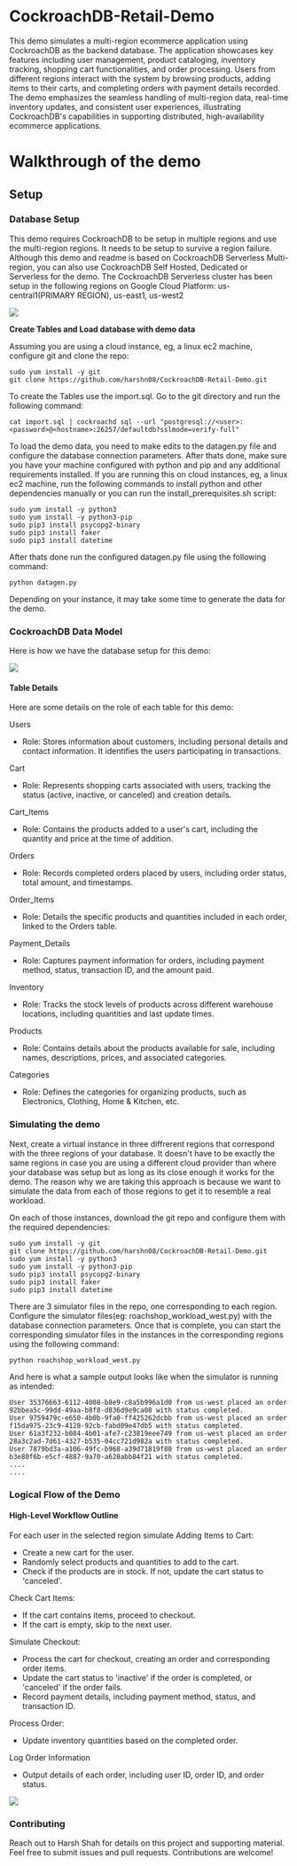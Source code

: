 # CockroachDB-Retail-Demo

This demo simulates a multi-region ecommerce application using CockroachDB as the backend database. The application showcases key features including user management, product cataloging, inventory tracking, shopping cart functionalities, and order processing. Users from different regions interact with the system by browsing products, adding items to their carts, and completing orders with payment details recorded. The demo emphasizes the seamless handling of multi-region data, real-time inventory updates, and consistent user experiences, illustrating CockroachDB's capabilities in supporting distributed, high-availability ecommerce applications.

# Walkthrough of the demo
## Setup
### Database Setup

This demo requires CockroachDB to be setup in multiple regions and use the multi-region regions. It needs to be setup to survive a region failure. Although this demo and readme is based on CockroachDB Serverless Multi-region, you can also use CockroachDB Self Hosted, Dedicated or Serverless for the demo. The CockroachDB Serverless cluster has been setup in the following regions on Google Cloud Platform: us-central1(PRIMARY REGION), us-east1, us-west2

![](/docs/cockroachdbcloud-multiregion.png)

**Create Tables and Load database with demo data**

Assuming you are using a cloud instance, eg, a linux ec2 machine, configure git and clone the repo:

```
sudo yum install -y git
git clone https://github.com/harshn08/CockroachDB-Retail-Demo.git
```

To create the Tables use the import.sql. Go to the git directory and run the following command:

```
cat import.sql | cockroachd sql --url "postgresql://<user>:<password>@<hostname>:26257/defaultdb?sslmode=verify-full"
```

To load the demo data, you need to make edits to the datagen.py file and configure the database connection parameters. After thats done, make sure you have your machine configured with python and pip and any additional requirements installed. If you are running this on cloud instances, eg, a linux ec2 machine, run the following commands to install python and other dependencies manually or you can run the install_prerequisites.sh script:

```
sudo yum install -y python3
sudo yum install -y python3-pip
sudo pip3 install psycopg2-binary
sudo pip3 install faker
sudo pip3 install datetime
```
After thats done run the configured datagen.py file using the following command:

```
python datagen.py
```

Depending on your instance, it may take some time to generate the data for the demo.

### CockroachDB Data Model

Here is how we have the database setup for this demo:

![](/docs/RoachShop-ERD.jpg)

#### Table Details ####
Here are some details on the role of each table for this demo:

Users
* Role: Stores information about customers, including personal details and contact information. It identifies the users participating in transactions.

Cart
* Role: Represents shopping carts associated with users, tracking the status (active, inactive, or canceled) and creation details.

Cart_Items
* Role: Contains the products added to a user's cart, including the quantity and price at the time of addition.

Orders
* Role: Records completed orders placed by users, including order status, total amount, and timestamps.

Order_Items
* Role: Details the specific products and quantities included in each order, linked to the Orders table.

Payment_Details
* Role: Captures payment information for orders, including payment method, status, transaction ID, and the amount paid.

Inventory
* Role: Tracks the stock levels of products across different warehouse locations, including quantities and last update times.

Products
* Role: Contains details about the products available for sale, including names, descriptions, prices, and associated categories.

Categories
* Role: Defines the categories for organizing products, such as Electronics, Clothing, Home & Kitchen, etc.

### Simulating the demo

Next, create a virtual instance in three diffrerent regions that correspond with the three regions of your database. It doesn't have to be exactly the same regions in case you are using a different cloud provider than where your database was setup but as long as its close enough it works for the demo. The reason why we are taking this approach is because we want to simulate the data from each of those regions to get it to resemble a real workload. 

On each of those instances, download the git repo and configure them with the required dependencies:

```
sudo yum install -y git
git clone https://github.com/harshn08/CockroachDB-Retail-Demo.git
sudo yum install -y python3
sudo yum install -y python3-pip
sudo pip3 install psycopg2-binary
sudo pip3 install faker
sudo pip3 install datetime
```

There are 3 simulator files in the repo, one corresponding to each region. Configure the simulator files(eg: roachshop_workload_west.py) with the database connection parameters. Once that is complete, you can start the corresponding simulator files in the instances in the corresponding regions using the following command:

```
python roachshop_workload_west.py
```

And here is what a sample output looks like when the simulator is running as intended:

```
User 35376663-6112-4008-b8e9-c8a5b996a1d0 from us-west placed an order 92bbea5c-99dd-49aa-b8f8-d836d9e9ca08 with status completed.
User 9759479c-e650-4b0b-9fa0-ff425262dcbb from us-west placed an order f15da975-23c9-4128-92cb-fabd09e47db5 with status completed.
User 61a3f232-b084-4b01-afe7-c23819eee749 from us-west placed an order 28a3c2ad-7d61-4327-b535-04cc721d982a with status completed.
User 7879bd3a-a106-49fc-b968-a39d71819f80 from us-west placed an order b3e80f6b-e5cf-4887-9a70-a628abb84f21 with status completed.
....
....
```

### Logical Flow of the Demo ###

#### High-Level Workflow Outline ####

For each user in the selected region simulate Adding Items to Cart:
* Create a new cart for the user.
* Randomly select products and quantities to add to the cart.
* Check if the products are in stock. If not, update the cart status to 'canceled'. 


Check Cart Items:
* If the cart contains items, proceed to checkout.
* If the cart is empty, skip to the next user.

Simulate Checkout:
* Process the cart for checkout, creating an order and corresponding order items.
* Update the cart status to 'inactive' if the order is completed, or 'canceled' if the order fails.
* Record payment details, including payment method, status, and transaction ID.

Process Order:
* Update inventory quantities based on the completed order.

Log Order Information
* Output details of each order, including user ID, order ID, and order status.

![](/docs/RoachShop-FlowChart.jpg)

### Contributing ###

Reach out to Harsh Shah for details on this project and supporting material. Feel free to submit issues and pull requests. Contributions are welcome!
